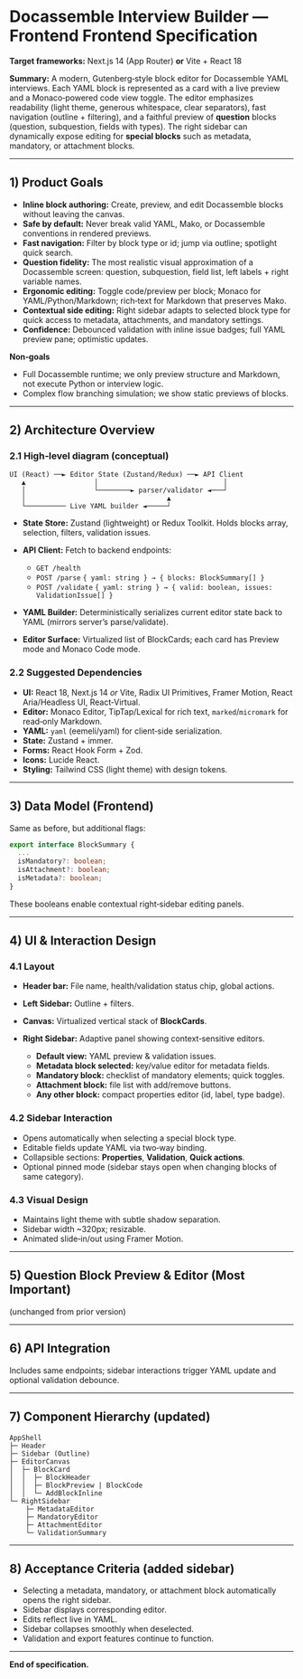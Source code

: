 # Docassemble Interview Builder — Frontend Frontend Specification

**Target frameworks:** Next.js 14 (App Router) **or** Vite + React 18

**Summary:** A modern, Gutenberg‑style block editor for Docassemble YAML interviews. Each YAML block is represented as a card with a live preview and a Monaco‑powered code view toggle. The editor emphasizes readability (light theme, generous whitespace, clear separators), fast navigation (outline + filtering), and a faithful preview of **question** blocks (question, subquestion, fields with types). The right sidebar can dynamically expose editing for **special blocks** such as metadata, mandatory, or attachment blocks.

---

## 1) Product Goals

* **Inline block authoring:** Create, preview, and edit Docassemble blocks without leaving the canvas.
* **Safe by default:** Never break valid YAML, Mako, or Docassemble conventions in rendered previews.
* **Fast navigation:** Filter by block type or id; jump via outline; spotlight quick search.
* **Question fidelity:** The most realistic visual approximation of a Docassemble screen: question, subquestion, field list, left labels + right variable names.
* **Ergonomic editing:** Toggle code/preview per block; Monaco for YAML/Python/Markdown; rich‑text for Markdown that preserves Mako.
* **Contextual side editing:** Right sidebar adapts to selected block type for quick access to metadata, attachments, and mandatory settings.
* **Confidence:** Debounced validation with inline issue badges; full YAML preview pane; optimistic updates.

**Non‑goals**

* Full Docassemble runtime; we only preview structure and Markdown, not execute Python or interview logic.
* Complex flow branching simulation; we show static previews of blocks.

---

## 2) Architecture Overview

### 2.1 High‑level diagram (conceptual)

```
UI (React) ──► Editor State (Zustand/Redux) ──► API Client
   ▲                 │                               │
   │                 └────────► parser/validator ◄───┘
   │                                   ▲
   └────────── Live YAML builder ◄─────┘
```

* **State Store:** Zustand (lightweight) or Redux Toolkit. Holds blocks array, selection, filters, validation issues.
* **API Client:** Fetch to backend endpoints:

  * `GET /health`
  * `POST /parse` `{ yaml: string } → { blocks: BlockSummary[] }`
  * `POST /validate` `{ yaml: string } → { valid: boolean, issues: ValidationIssue[] }`
* **YAML Builder:** Deterministically serializes current editor state back to YAML (mirrors server’s parse/validate).
* **Editor Surface:** Virtualized list of BlockCards; each card has Preview mode and Monaco Code mode.

### 2.2 Suggested Dependencies

* **UI:** React 18, Next.js 14 *or* Vite, Radix UI Primitives, Framer Motion, React Aria/Headless UI, React‑Virtual.
* **Editor:** Monaco Editor, TipTap/Lexical for rich text, `marked`/`micromark` for read‑only Markdown.
* **YAML:** `yaml` (eemeli/yaml) for client‑side serialization.
* **State:** Zustand + immer.
* **Forms:** React Hook Form + Zod.
* **Icons:** Lucide React.
* **Styling:** Tailwind CSS (light theme) with design tokens.

---

## 3) Data Model (Frontend)

Same as before, but additional flags:

```ts
export interface BlockSummary {
  ...
  isMandatory?: boolean;
  isAttachment?: boolean;
  isMetadata?: boolean;
}
```

These booleans enable contextual right‑sidebar editing panels.

---

## 4) UI & Interaction Design

### 4.1 Layout

* **Header bar:** File name, health/validation status chip, global actions.
* **Left Sidebar:** Outline + filters.
* **Canvas:** Virtualized vertical stack of **BlockCards**.
* **Right Sidebar:** Adaptive panel showing context‑sensitive editors.

  * **Default view:** YAML preview & validation issues.
  * **Metadata block selected:** key/value editor for metadata fields.
  * **Mandatory block:** checklist of mandatory elements; quick toggles.
  * **Attachment block:** file list with add/remove buttons.
  * **Any other block:** compact properties editor (id, label, type badge).

### 4.2 Sidebar Interaction

* Opens automatically when selecting a special block type.
* Editable fields update YAML via two‑way binding.
* Collapsible sections: **Properties**, **Validation**, **Quick actions**.
* Optional pinned mode (sidebar stays open when changing blocks of same category).

### 4.3 Visual Design

* Maintains light theme with subtle shadow separation.
* Sidebar width ~320px; resizable.
* Animated slide‑in/out using Framer Motion.

---

## 5) Question Block Preview & Editor (Most Important)

(unchanged from prior version)

---

## 6) API Integration

Includes same endpoints; sidebar interactions trigger YAML update and optional validation debounce.

---

## 7) Component Hierarchy (updated)

```
AppShell
├─ Header
├─ Sidebar (Outline)
├─ EditorCanvas
│  ├─ BlockCard
│  │  ├─ BlockHeader
│  │  ├─ BlockPreview | BlockCode
│  │  └─ AddBlockInline
└─ RightSidebar
    ├─ MetadataEditor
    ├─ MandatoryEditor
    ├─ AttachmentEditor
    └─ ValidationSummary
```

---

## 8) Acceptance Criteria (added sidebar)

* Selecting a metadata, mandatory, or attachment block automatically opens the right sidebar.
* Sidebar displays corresponding editor.
* Edits reflect live in YAML.
* Sidebar collapses smoothly when deselected.
* Validation and export features continue to function.

---

**End of specification.**
